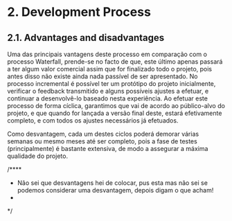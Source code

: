 # 2. Development Process

## 2.1. Advantages and disadvantages

Uma das principais vantagens deste processo em comparação com o processo Waterfall, prende-se no facto de que, este último apenas passará a ter algum valor comercial assim que for finalizado todo o projeto, pois antes disso não existe ainda nada passível de ser apresentado. No processo incremental é possível ter um protótipo do projeto inicialmente, verificar o feedback transmitido e alguns possíveis ajustes a efetuar, e continuar a desenvolvê-lo baseado nesta experiência. Ao efetuar este processo de forma cíclica, garantimos que vai de acordo ao público-alvo do projeto, e que quando for lançada a versão final deste, estará efetivamente completo, e com todos os ajustes necessários já efetuados.

Como desvantagem, cada um destes ciclos poderá demorar várias semanas ou mesmo meses até ser completo, pois a fase de testes (principalmente) é bastante extensiva, de modo a assegurar a máxima qualidade do projeto. 

/****
* Não sei que desvantagens hei de colocar, pus esta mas não sei se podemos considerar uma desvantagem, depois digam o que acham!
* 
*/
